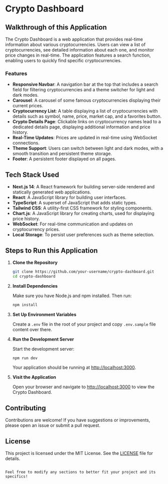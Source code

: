 # Crypto Dashboard

## Walkthrough of this Application

The Crypto Dashboard is a web application that provides real-time information about various cryptocurrencies. Users can view a list of cryptocurrencies, see detailed information about each one, and monitor price changes in real-time. The application features a search function, enabling users to quickly find specific cryptocurrencies. 

### Features

- **Responsive Navbar**: A navigation bar at the top that includes a search field for filtering cryptocurrencies and a theme switcher for light and dark modes.
- **Carousel**: A carousel of some famous cryptocurrencies displaying their current prices.
- **Cryptocurrency List**: A table displaying a list of cryptocurrencies with details such as symbol, name, price, market cap, and a favorites button.
- **Crypto Details Page**: Clickable links on cryptocurrency names lead to a dedicated details page, displaying additional information and price history.
- **Real-Time Updates**: Prices are updated in real-time using WebSocket connections.
- **Theme Support**: Users can switch between light and dark modes, with a smooth transition and persistent theme storage.
- **Footer**: A persistent footer displayed on all pages.

## Tech Stack Used

- **Next.js 14**: A React framework for building server-side rendered and statically generated web applications.
- **React**: A JavaScript library for building user interfaces.
- **TypeScript**: A superset of JavaScript that adds static types.
- **Tailwind CSS**: A utility-first CSS framework for styling components.
- **Chart.js**: A JavaScript library for creating charts, used for displaying price history.
- **WebSocket**: For real-time communication and updates on cryptocurrency prices.
- **Local Storage**: To persist user preferences such as theme selection.

## Steps to Run this Application

1. **Clone the Repository**

   ```bash
   git clone https://github.com/your-username/crypto-dashboard.git
   cd crypto-dashboard
   ```

2. **Install Dependencies**

   Make sure you have Node.js and npm installed. Then run:

   ```bash
   npm install
   ```

3. **Set Up Environment Variables**

    Create a `.env` file in the root of your project and copy `.env.sample` file content over there.

4. **Run the Development Server**

   Start the development server:

   ```bash
   npm run dev
   ```

   Your application should be running at [http://localhost:3000](http://localhost:3000).

5. **Visit the Application**

   Open your browser and navigate to [http://localhost:3000](http://localhost:3000) to view the Crypto Dashboard.

## Contributing

Contributions are welcome! If you have suggestions or improvements, please open an issue or submit a pull request.

## License

This project is licensed under the MIT License. See the [LICENSE](LICENSE) file for details.
```

Feel free to modify any sections to better fit your project and its specifics!
